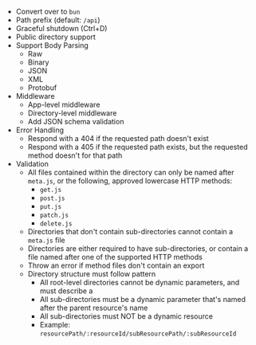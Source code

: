 - Convert over to `bun`
- Path prefix (default: `/api`)
- Graceful shutdown (Ctrl+D)
- Public directory support
- Support Body Parsing
  - Raw
  - Binary
  - JSON
  - XML
  - Protobuf
- Middleware
  - App-level middleware
  - Directory-level middleware
  - Add JSON schema validation
- Error Handling
  - Respond with a 404 if the requested path doesn't exist
  - Respond with a 405 if the requested path exists, but the requested method doesn't for that path
- Validation
  - All files contained within the directory can only be named after `meta.js`, or the following, approved lowercase HTTP methods:
    - `get.js`
    - `post.js`
    - `put.js`
    - `patch.js`
    - `delete.js`
  - Directories that don't contain sub-directories cannot contain a `meta.js` file
  - Directories are either required to have sub-directories, or contain a file named after one of 
  the supported HTTP methods
  - Throw an error if method files don't contain an export
  - Directory structure must follow pattern
    - All root-level directories cannot be dynamic parameters, and must describe a 
    - All sub-directories must be a dynamic parameter that's named after the parent resource's name
    - All sub-directories must NOT be a dynamic resource
    - Example: `resourcePath/:resourceId/subResourcePath/:subResourceId`
